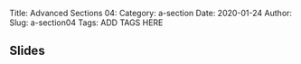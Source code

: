 Title: Advanced Sections 04:
Category: a-section
Date: 2020-01-24
Author: 
Slug: a-section04
Tags: ADD TAGS HERE


## Slides
<!-- - [PDF | Lecture 1: Description]({attach}presentation/Lecture1_Data.pdf) -->
